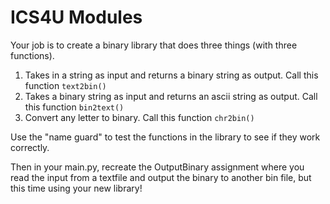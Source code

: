 # ICS4U Modules

Your job is to create a binary library that does three things (with three functions).
1. Takes in a string as input and returns a binary string as output. Call this function ```text2bin()```
2. Takes a binary string as input and returns an ascii string as output. Call this function ```bin2text()```
3. Convert any letter to binary. Call this function ```chr2bin()```

Use the "name guard" to test the functions in the library to see if they work correctly.

Then in your main.py, recreate the OutputBinary assignment where you read the input from a textfile and output the binary to another bin file, but this time using your new library!
